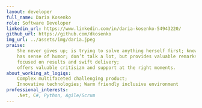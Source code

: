 ```yaml
---
layout: developer
full_name: Daria Kosenko
role: Software Developer
linkedin_url: https://www.linkedin.com/in/daria-kosenko-54943220/
github_url: https://github.com/dkosenko
img_url: ../assets/img/daria.jpeg
praise: 
    She never gives up; is trying to solve anything herself first; knowledgeable; 
    has sense of humor; don’t talk a lot, but provides valuable remarks when needed;
    focused on results and swift delivery;
    offers valuable critisizm and support at the right moments.
about_working_at_logiqs: 
    Complex multifaceted challenging product; 
    Innovative technologies; Warm friendly inclusive environment
professional_interests: 
    .Net, C#, Python, Agile/Scrum
---
```


<!-- Add additional content here, you can use Markdown. -->
